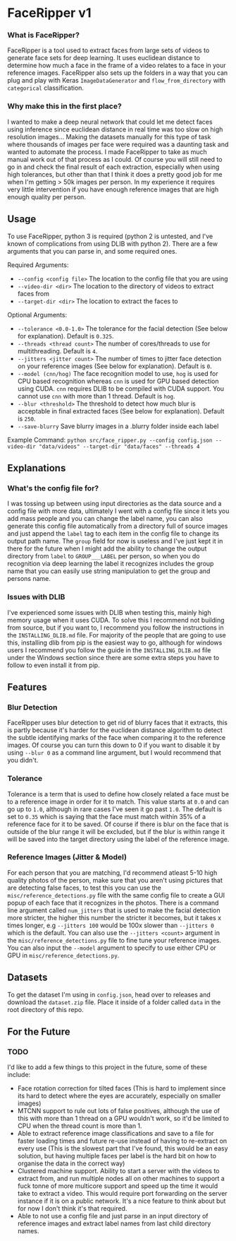 # FaceRipper v1

### What is FaceRipper?
FaceRipper is a tool used to extract faces from large sets of videos to generate face sets for deep learning. It uses euclidean distance to determine how much a face in the frame of a video relates to a face in your reference images. FaceRipper also sets up the folders in a way that you can plug and play with Keras `ImageDataGenerator` and `flow_from_directory` with `categorical` classification.

### Why make this in the first place?
I wanted to make a deep neural network that could let me detect faces using inference since euclidean distance in real time was too slow on high resolution images... Making the datasets manually for this type of task where thousands of images per face were required was a daunting task and wanted to automate the process. I made FaceRipper to take as much manual work out of that process as I could. Of course you will still need to go in and check the final result of each extraction, especially when using high tolerances, but other than that I think it does a pretty good job for me when I'm getting > 50k images per person. In my experience it requires very little intervention if you have enough reference images that are high enough quality per person.


## Usage
To use FaceRipper, python 3 is required (python 2 is untested, and I've known of complications from using DLIB with python 2). There are a few arguments that you can parse in, and some required ones.

Required Arguments:
 * `--config <config file>` The location to the config file that you are using
 * `--video-dir <dir>` The location to the directory of videos to extract faces from
 * `--target-dir <dir>` The location to extract the faces to

Optional Arguments:
 * `--tolerance <0.0-1.0>` The tolerance for the facial detection (See below for explanation). Default is `0.325`.
 * `--threads <thread count>` The number of cores/threads to use for multithreading. Default is `4`.
 * `--jitters <jitter count>` The number of times to jitter face detection on your reference images (See below for explanation). Default is `0`.
 * `--model (cnn/hog)` The face recognition model to use, `hog` is used for CPU based recognition whereas `cnn` is used for GPU based detection using CUDA. `cnn` requires DLIB to be compiled with CUDA support. You cannot use `cnn` with more than 1 thread. Default is `hog`.
 * `--blur <threshold>` The threshold to detect how much blur is acceptable in final extracted faces (See below for explanation). Default is `250`.
 * `--save-blurry` Save blurry images in a .blurry folder inside each label

Example Command: `python src/face_ripper.py --config config.json --video-dir "data/videos" --target-dir "data/faces" --threads 4`

## Explanations
### What's the config file for?
I was tossing up between using input directories as the data source and a config file with more data, ultimately I went with a config file since it lets you add mass people and you can change the label name, you can also generate this config file automatically from a directory full of source images and just append the `label` tag to each item in the config file to change its output path name. The `group` field for now is useless and I've just kept it in there for the future when I might add the ability to change the output directory from `label` to `GROUP___LABEL` per person, so when you do recognition via deep learning the label it recognizes includes the group name that you can easily use string manipulation to get the group and persons name.

### Issues with DLIB
I've experienced some issues with DLIB when testing this, mainly high memory usage when it uses CUDA. To solve this I recommend not building from source, but if you want to, I recommend you follow the instructions in the `INSTALLING_DLIB.md` file. For majority of the people that are going to use this, installing dlib from pip is the easiest way to go, although for windows users I recommend you follow the guide in the `INSTALLING_DLIB.md` file under the Windows section since there are some extra steps you have to follow to even install it from pip.

## Features
### Blur Detection
FaceRipper uses blur detection to get rid of blurry faces that it extracts, this is partly because it's harder for the euclidean distance algorithm to detect the subtle identifying marks of the face when comparing it to the reference images. Of course you can turn this down to 0 if you want to disable it by using `--blur 0` as a command line argument, but I would recommend that you didn't.

### Tolerance
Tolerance is a term that is used to define how closely related a face must be to a reference image in order for it to match. This value starts at `0.0` and can go up to `1.0`, although in rare cases I've seen it go past `1.0`. The default is set to `0.35` which is saying that the face must match within 35% of a reference face for it to be saved. Of course if there is blur on the face that is outside of the blur range it will be excluded, but if the blur is within range it will be saved into the target directory using the label of the reference image.

### Reference Images (Jitter & Model)
For each person that you are matching, I'd recommend atleast 5-10 high quality photos of the person, make sure that you aren't using pictures that are detecting false faces, to test this you can use the `misc/reference_detections.py` file with the same config file to create a GUI popup of each face that it recognizes in the photos. There is a command line argument called `num_jitters` that is used to make the facial detection more stricter, the higher this number the stricter it becomes, but it takes x times longer, e.g `--jitters 100` would be 100x slower than `--jitters 0` which is the default. You can also use the `--jitters <count>` argument in the `misc/reference_detections.py` file to fine tune your reference images. You can also input the `--model` argument to specify to use either CPU or GPU in `misc/reference_detections.py`.

## Datasets
To get the dataset I'm using in `config.json`, head over to releases and download the `dataset.zip` file. Place it inside of a folder called `data` in the root directory of this repo.

## For the Future
### TODO
I'd like to add a few things to this project in the future, some of these include:
 * Face rotation correction for tilted faces (This is hard to implement since its hard to detect where the eyes are accurately, especially on smaller images)
 * MTCNN support to rule out lots of false positives, although the use of this with more than 1 thread on a GPU wouldn't work, so it'd be limited to CPU when the thread count is more than 1.
 * Able to extract reference image classifications and save to a file for faster loading times and future re-use instead of having to re-extract on every use (This is the slowest part that I've found, this would be an easy solution, but having multiple faces per label is the hard bit on how to organise the data in the correct way)
 * Clustered machine support. Ability to start a server with the videos to extract from, and run multiple nodes all on other machines to support a fuck tonne of more multicore support and speed up the time it would take to extract a video. This would require port forwarding on the server instance if it is on a public network. It's a nice feature to think about but for now I don't think it's that required.
 * Able to not use a config file and just parse in an input directory of reference images and extract label names from last child directory names.